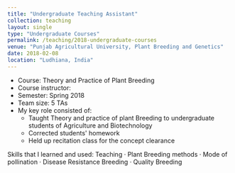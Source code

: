 ```yaml
---
title: "Undergraduate Teaching Assistant"
collection: teaching
layout: single
type: "Undergraduate Courses"
permalink: /teaching/2018-undergraduate-courses
venue: "Punjab Agricultural University, Plant Breeding and Genetics"
date: 2018-02-08
location: "Ludhiana, India"
---
```


- Course: Theory and Practice of Plant Breeding
- Course instructor: 
- Semester: Spring 2018
- Team size: 5 TAs
- My key role consisted of:
  - Taught Theory and practice of plant Breeding to undergraduate students of Agriculture and Biotechnology
  - Corrected students' homework
  - Held up recitation class for the concept clearance

Skills that I learned and used: Teaching · Plant Breeding methods · Mode of pollination · Disease Resistance Breeding · Quality Breeding
